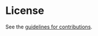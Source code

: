 # License

See the
[guidelines for contributions](https://github.com/tlswg/tls-mldsa/blob/main/CONTRIBUTING.md).
